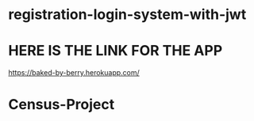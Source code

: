 # registration-login-system-with-jwt
# HERE IS THE LINK FOR THE APP
https://baked-by-berry.herokuapp.com/
# Census-Project
